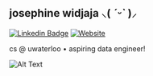 ## josephine widjaja 	⸜( *ˊᵕˋ* )⸝
[![Linkedin Badge](https://img.shields.io/badge/LinkedIn-0077B5?style=for-the-badge&logo=linkedin&logoColor=white)](https://www.linkedin.com/in/josephine-w/) 
[![Website](https://img.shields.io/badge/website-000000?style=for-the-badge&logo=About.me&logoColor=white)](https://josephine-widjaja.com/)


cs @ uwaterloo • aspiring data engineer!

![Alt Text](https://media.giphy.com/media/z1GCtK9MHBcQGnHwYH/giphy.gif)

<!--
**josephine-w/josephine-w** is a ✨ _special_ ✨ repository because its `README.md` (this file) appears on your GitHub profile.

Here are some ideas to get you started:

- 🔭 I’m currently working on ...
- 🌱 I’m currently learning ...
- 👯 I’m looking to collaborate on ...
- 🤔 I’m looking for help with ...
- 💬 Ask me about ...
- 📫 How to reach me: ...
- 😄 Pronouns: ...
- ⚡ Fun fact: ...
-->
